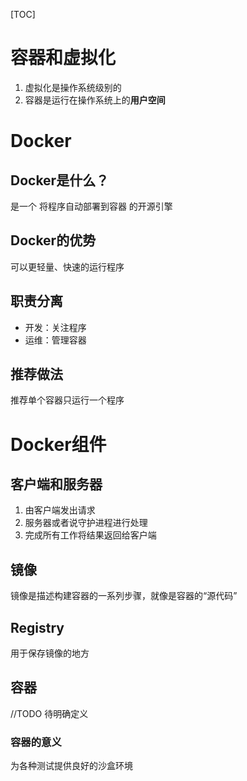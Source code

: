 [TOC]

# 容器和虚拟化
1. 虚拟化是操作系统级别的
2. 容器是运行在操作系统上的**用户空间**

# Docker
## Docker是什么？
是一个 将程序自动部署到容器 的开源引擎

## Docker的优势
可以更轻量、快速的运行程序

## 职责分离
- 开发：关注程序
- 运维：管理容器

## 推荐做法
推荐单个容器只运行一个程序

# Docker组件
## 客户端和服务器 
1. 由客户端发出请求
2. 服务器或者说守护进程进行处理
3. 完成所有工作将结果返回给客户端

## 镜像
镜像是描述构建容器的一系列步骤，就像是容器的“源代码”

## Registry
用于保存镜像的地方

## 容器
//TODO 待明确定义

### 容器的意义
为各种测试提供良好的沙盒环境